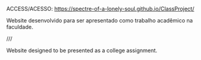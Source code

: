 ACCESS/ACESSO: https://spectre-of-a-lonely-soul.github.io/ClassProject/

Website desenvolvido para ser apresentado como trabalho acadêmico na faculdade. 

///

Website designed to be presented as a college assignment.
